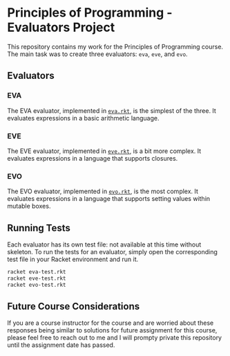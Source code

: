 # Principles of Programming - Evaluators Project

This repository contains my work for the Principles of Programming course. The main task was to create three evaluators: `eva`, `eve`, and `evo`.

## Evaluators

### EVA
The EVA evaluator, implemented in [`eva.rkt`](command:_github.copilot.openRelativePath?%5B%22eva.rkt%22%5D "eva.rkt"), is the simplest of the three. It evaluates expressions in a basic arithmetic language.

### EVE
The EVE evaluator, implemented in [`eve.rkt`](command:_github.copilot.openRelativePath?%5B%22eve.rkt%22%5D "eve.rkt"), is a bit more complex. It evaluates expressions in a language that supports closures.

### EVO
The EVO evaluator, implemented in [`evo.rkt`](command:_github.copilot.openRelativePath?%5B%22evo.rkt%22%5D "evo.rkt"), is the most complex. It evaluates expressions in a language that supports setting values within mutable boxes.

## Running Tests

Each evaluator has its own test file: not available at this time without skeleton. To run the tests for an evaluator, simply open the corresponding test file in your Racket environment and run it.

```sh
racket eva-test.rkt
racket eve-test.rkt
racket evo-test.rkt
```

## Future Course Considerations

If you are a course instructor for the course and are worried about these responses being similar to solutions for future assignment for this course, please feel free to reach out to me and I will prompty private this repository until the assignment date has passed.
